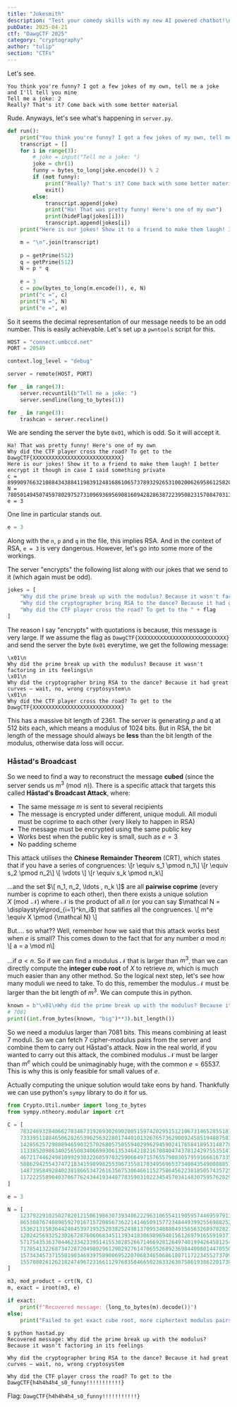 ```yaml
---
title: "Jokesmith"
description: "Test your comedy skills with my new AI powered chatbot!\n\n`nc connect.umbccd.net 20549`" 
pubDate: 2025-04-21
ctf: "DawgCTF 2025"
category: "cryptography"
author: "tulip"
section: "CTFs"
---
```


Let's see.

```
You think you're funny? I got a few jokes of my own, tell me a joke and I'll tell you mine
Tell me a joke: 2
Really? That's it? Come back with some better material
```

Rude. Anyways, let's see what's happening in `server.py`.

```py
def run():
    print("You think you're funny? I got a few jokes of my own, tell me a joke and I'll tell you mine")
    transcript = []
    for i in range(3):
        # joke = input("Tell me a joke: ")
        joke = chr(1)
        funny = bytes_to_long(joke.encode()) % 2
        if (not funny):
            print("Really? That's it? Come back with some better material")
            exit()
        else:
            transcript.append(joke)
            print("Ha! That was pretty funny! Here's one of my own")
            print(hideFlag(jokes[i]))
            transcript.append(jokes[i])
    print("Here is our jokes! Show it to a friend to make them laugh! I better encrypt it though in case I said something private")

    m = "\n".join(transcript)
    
    p = getPrime(512)
    q = getPrime(512)
    N = p * q
    
    e = 3
    c = pow(bytes_to_long(m.encode()), e, N)
    print("c =", c)
    print("N =", N)
    print("e =", e)
```

So it seems the decimal representation of our message needs to be an odd number. This is easily achievable. Let's set up a `pwntools` script for this.
```py
HOST = "connect.umbccd.net"
PORT = 20549

context.log_level = "debug"

server = remote(HOST, PORT)

for _ in range(3):
    server.recvuntil(b"Tell me a joke: ")
    server.sendline(long_to_bytes(1))

for _ in range(3):
    trashcan = server.recvline()
```
We are sending the server the byte `0x01`, which is odd. So it will accept it.

```
Ha! That was pretty funny! Here's one of my own
Why did the CTF player cross the road? To get to the DawgCTF{XXXXXXXXXXXXXXXXXXXXXXXXXXXX}
Here is our jokes! Show it to a friend to make them laugh! I better encrypt it though in case I said something private
c = 8999097663210884343884119839124816861065737893292653100200626958612582048692109841547053357785668865880303486758872187554299320139641106702444994222023235186775713278525795797181200440189982942835407743478854789191076372702834557882683545950531787641698468465420442273704886320620885239453109190081199923605
N = 78050149450745978029752731096936956908160942828638722395082315708470313573878853896369664181354464073207459066711437948970083068837818625773597057850156466342478711033236607229267315041198876066289347575531464479667786555456400496251433793931287344708659164168209593098780684367366427374033024304962966614027
e = 3
```

One line in particular stands out.
```py
e = 3
```

Along with the `n`, `p` and `q` in the file, this implies RSA. And in the context of RSA, `e = 3` is very dangerous. However, let's go into some more of the workings.

The server "encrypts" the following list along with our jokes that we send to it (which again must be odd).
```py
jokes = [
    "Why did the prime break up with the modulus? Because it wasn't factoring in its feelings",
    "Why did the cryptographer bring RSA to the dance? Because it had great curves — wait, no, wrong cryptosystem",
    "Why did the CTF player cross the road? To get to the " + flag
]
```

The reason I say "encrypts" with quotations is because, this message is very large. If we assume the flag as `DawgCTF{XXXXXXXXXXXXXXXXXXXXXXXXXXXX}` and send the server the byte `0x01` everytime, we get the following message:
```
\x01\n
Why did the prime break up with the modulus? Because it wasn't factoring in its feelings\n
\x01\n
Why did the cryptographer bring RSA to the dance? Because it had great curves — wait, no, wrong cryptosystem\n
\x01\n
Why did the CTF player cross the road? To get to the DawgCTF{XXXXXXXXXXXXXXXXXXXXXXXXXXXX}
```
This has a massive bit length of 2361. The server is generating $p$ and $q$ at 512 bits each, which means a modulus of 1024 bits. But in RSA, the bit length of the message should always be **less** than the bit length of the modulus, otherwise data loss will occur.

### Håstad's Broadcast
So we need to find a way to reconstruct the message **cubed** (since the server sends us $m^3\pmod n$). There is a specific attack that targets this called **Håstad's Broadcast Attack**, where:
- The same message $m$ is sent to several recipients
- The message is encrypted under different, unique moduli. All moduli must be coprime to each other (very likely to happen in RSA)
- The message must be encrypted using the same public key
- Works best when the public key is small, such as $e = 3$
- No padding scheme

This attack utilises the **Chinese Remainder Theorem** (CRT), which states that if you have a series of congruences:
\\[r \equiv s_1 \pmod n_1\\]
\\[r \equiv s_2 \pmod n_2\\]
\\[ \vdots \\]
\\[r \equiv s_k \pmod n_k\\]

...and the set $\[ n_1, n_2, \ldots , n_k \]$ are all **pairwise coprime** (every number is coprime to each other), then there exists a unique solution $X \pmod{\mathcal N}$ where $\mathcal N$ is the product of all $n$ (or you can say $\mathcal N = \displaystyle\prod_{i=1}^kn_i$) that satifies all the congruences. 
\\[ m^e \equiv X \pmod {\mathcal N} \\]

But.... so what?? Well, remember how we said that this attack works best when $e$ is small? This comes down to the fact that for any number $a$ mod $n$:
\\[ a = a \mod n\\]

...if $a < n$. So if we can find a modulus $\mathcal N$ that is larger than $m^3$, than we can directly compute the **integer cube root** of $X$ to retrieve $m$, which is much much easier than any other method. So the logical next step, let's see how many moduli we need to take. To do this, remember the modulus $\mathcal N$ must be larger than the bit length of $m^3$. We can compute this in python.

```py
known = b"\x01\nWhy did the prime break up with the modulus? Because it wasn't factoring in its feelings\n\x01\nWhy did the cryptographer bring RSA to the dance? Because it had great curves \xe2\x80\x94 wait, no, wrong cryptosystem\n\x01\nWhy did the CTF player cross the road? To get to the DawgCTF{XXXXXXXXXXXXXXXXXXXXXXXXXXXX}"
# 7081
print((int.from_bytes(known, "big")**3).bit_length())
```

So we need a modulus larger than 7081 bits. This means combining at least 7 moduli. So we can fetch 7 cipher-modulus pairs from the server and combine them to carry out Håstad's attack. Now in the real world, if you wanted to carry out this attack, the combined modulus $\mathcal N$ must be larger than $m^e$ which could be unimaginably huge, with the common $e = 65537$. This is why this is only feasible for small values of $e$. 

Actually computing the unique solution would take eons by hand. Thankfully we can use python's `sympy` library to do it for us.

```py
from Crypto.Util.number import long_to_bytes
from sympy.ntheory.modular import crt

C = [
    7832469328406627034673192693026902005159742029515121067314652855181413851198506287164483026511056985980859118250470464037568842876402749675405325062483720736344451843065991128112443546969000996201889576500628624898756650874736320570202967346402799860264846024361447970990860912175748377836647334303985398545,
    73339511884650628265396256322801744010132676573629009245851948875839632246582392255638866906866681521287751647561191702408568592732024195105330425006487925590190553527284076893428497497495163239342899746986221352163081335901903012794975175698306860995878357254019808321598474021978859330027966834267343261723,
    142856257298089465903257026805750559402996294590241765841895314877805272248096898955285312790766997182184746623209523799270861457515885932497602611369982096433303174148866783559093101769824259613598969575658709207559395913216377934675485872513509898506184664142184353774279837353934446586513738978326995774389,
    113385209863402565083406699306135346421821670840474378124297553514706598767833569137438886180165601402442537324078169988850881951176878276034092597105736353180754190276172693704346920023700228750510098008525914085779714432531628498707385379932731435954270430517323924472103424953138849237974851324843023472123,
    46721744624981099293032268597032590664971576557900305795916661673354492246423824911591974837420943419768687980372503035002935630203170836445195927255855169594581007091063328783362568659179025202641255693393107191051176972361676551274181117996042316650811845389052191440791657474930261443910981912585434385546,
    58862942554374721834159899825539673558170349569653734084354900888517413756844829706992911347924693616386860684964524012978860832206005509122318467666897527194484605635949188941221246635018372659688402971642804762213925160172286722079193211306168444044214856516662315669488621578525445013101253749116378425972,
    148739584928402381866534726163567530646611527586456223818505743572599751197825679924624166065382462264637622619515544876254003602649861741208540350383862971229408505041152851548970770964350255316293171423300432319188183279171825648352660760307955957776173955572134309505423115538147678897995697088903536426964,
    117222558904037067762434419344877835903102234545703414830759576282982834927486002175132502651055093622400841875850847922587652947410123443314454412124069779193834015012962555365402082248013767139445338283943606621985028043110544921584074789740135449730369010814621074853062224207580670684045965491086064023098
]

e = 3

N = [
    123792291025027820121506198630739348622296310655411905957446959791357069283595601810769295696478006638983671098903870935080243670238015216570236438917626956171895084497560910548179566943681714134441709434649511684842583636627527355853972140046376968009281926380164517226487312986629495583367675649583321416909,
    86530876740898592701671572085673622141465091577234844939925569882528647987834754925110966326611483784626742191551827781983638057185287590711958639606151715810561090860437684039695695293373377238957666180997410356172352672324592725797004810273530301876322993459400081237739236266268386991650680259107879620897,
    153621315836442464539719525203825249813709534888049156563268978282109631604461252915690303829118354058671827958918011922369479827310545333436704429390939003626324704509317605597881700211524837784063363050689211154929713618046693102034880553906060436485082604963255117740622576023788476750939192288259366280761,
    120242569325230267287606068345113934183069896948156126979165591937180756055832401600325519043616203208567688884719395495122361270810833630710274665868859140307490721052620428100841326843856065583219418424722932086329220934290528896313091564397273170397641643591110357756108343954220919144304729147908366409559,
    57175435363704462334233951415530285266714669281264974019942645812547370543212766110355814826668213968879741207141512035421278118563243999909612791505001932645125049301112634778689093596316445600603354867066385850240932470706423395553452203602725433654685243073068915691311465041976646078663298950122851068259,
    71785413226873472872049802961290292761470655268923698440080144705504819091694228337083649295988037584393747916380999366632788190312157211096032600223674850383892352089441569901793174659601473660458964468095042633151228447045363936208248803138596354509033590224154446917198371750588282993111370577978306525141,
    157343457371558190346939758900695220706834650686180711722345527370955506557576041394791162334222672383241417145024556369698307196571946654870896357095320449748319961182866596187919810110613489809469995183978078936477953910920334471335644515819833916795340122886761124396393530409190660731236365298436053550671,
    155708026126218247496723166112976835846650236332630758619386220173898218316191222054612149596209739798520416646571572362675942871900992628579733311611987852628196842144464481002881069005723186032082035770883915771177605386994506336163534012507224487760753832640482654167818314594179954848516120731953023902771
]

m3, mod_product = crt(N, C)
m, exact = iroot(m3, e)

if exact:
    print(f"Recovered message: {long_to_bytes(m).decode()}")
else:
    print("Failed to get exact cube root, more ciphertext modulus pairs needed.")
```

```
$ python hastad.py
Recovered message: Why did the prime break up with the modulus? Because it wasn't factoring in its feelings

Why did the cryptographer bring RSA to the dance? Because it had great curves — wait, no, wrong cryptosystem

Why did the CTF player cross the road? To get to the DawgCTF{h4h4h4h4_s0_funny!!!!!!!!!!!}
```

Flag: `DawgCTF{h4h4h4h4_s0_funny!!!!!!!!!!!}`
